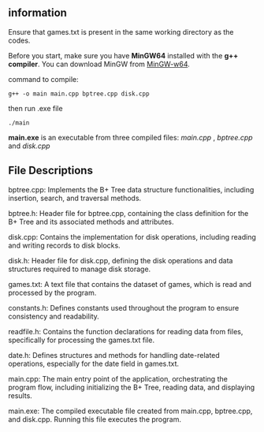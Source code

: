 ## information

Ensure that games.txt is present in the same working directory as the codes. 

Before you start, make sure you have **MinGW64** installed with the **g++ compiler**. You can download MinGW from [MinGW-w64](http://mingw-w64.org/doku.php).

command to compile:

`g++ -o main main.cpp bptree.cpp disk.cpp`

then run .exe file

`./main` 

**main.exe** is an executable from three compiled files: *main.cpp* , *bptree.cpp* and *disk.cpp*

## File Descriptions

bptree.cpp:
Implements the B+ Tree data structure functionalities, including insertion, search, and traversal methods.

bptree.h:
Header file for bptree.cpp, containing the class definition for the B+ Tree and its associated methods and attributes.

disk.cpp:
Contains the implementation for disk operations, including reading and writing records to disk blocks.

disk.h:
Header file for disk.cpp, defining the disk operations and data structures required to manage disk storage.

games.txt:
A text file that contains the dataset of games, which is read and processed by the program.

constants.h:
Defines constants used throughout the program to ensure consistency and readability.

readfile.h:
Contains the function declarations for reading data from files, specifically for processing the games.txt file.

date.h:
Defines structures and methods for handling date-related operations, especially for the date field in games.txt.

main.cpp:
The main entry point of the application, orchestrating the program flow, including initializing the B+ Tree, reading data, and displaying results.

main.exe:
The compiled executable file created from main.cpp, bptree.cpp, and disk.cpp. Running this file executes the program.
